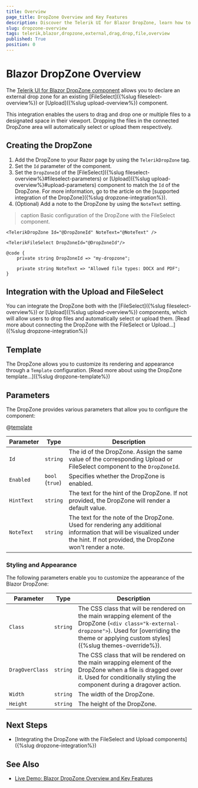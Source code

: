 ```yaml
---
title: Overview
page_title: DropZone Overview and Key Features
description: Discover the Telerik UI for Blazor DropZone, learn how to create the component, integrate it with the Upload and FileSelect controls, use its templaes, parameters, style its appearance, and explore its examples.
slug: dropzone-overview
tags: telerik,blazor,dropzone,external,drag,drop,file,overview
published: True
position: 0
---
```


# Blazor DropZone Overview

The <a href="https://www.telerik.com/blazor-ui/dropzone" target="_blank">Telerik UI for Blazor DropZone component</a> allows you to declare an external drop zone for an existing [FileSelect]({%slug fileselect-overview%}) or [Upload]({%slug upload-overview%}) component.

This integration enables the users to drag and drop one or multiple files to a designated space in their viewport. Dropping the files in the connected DropZone area will automatically select or upload them respectively.

## Creating the DropZone

1. Add the DropZone to your Razor page by using the `TelerikDropZone` tag.
1. Set the `Id` parameter of the component.
1. Set the `DropZoneId` of the [FileSelect]({%slug fileselect-overview%}#fileselect-parameters) or [Upload]({%slug upload-overview%}#upload-parameters) component to match the `Id` of the DropZone. For more information, go to the article on the [supported integration of the DropZone]({%slug dropzone-integration%}).
1. (Optional) Add a note to the DropZone by using the `NoteText` setting.

>caption Basic configuration of the DropZone with the FileSelect component.
````CSHTML
<TelerikDropZone Id="@DropZoneId" NoteText="@NoteText" />

<TelerikFileSelect DropZoneId="@DropZoneId"/>

@code {
    private string DropZoneId => "my-dropzone";

    private string NoteText => "Allowed file types: DOCX and PDF";
}
````

## Integration with the Upload and FileSelect

You can integrate the DropZone both with the [FileSelect]({%slug fileselect-overview%}) or [Upload]({%slug upload-overview%}) components, which will allow users to drop files and automatically select or upload them. [Read more about connecting the DropZone with the FileSelect or Upload...]({%slug dropzone-integration%})

## Template

The DropZone allows you to customize its rendering and appearance through a `Template` configuration. [Read more about using the DropZone template...]({%slug dropzone-template%})

## Parameters

The DropZone provides various parameters that allow you to configure the component:

@[template](/_contentTemplates/common/parameters-table-styles.md#table-layout)

| Parameter | Type | Description |
| ----------- | ----------- | ----------- |
| `Id` | `string` | The id of the DropZone. Assign the same value of the corresponding Upload or FileSelect component to the `DropZoneId`. |
| `Enabled` | `bool` <br /> (`true`)| Specifies whether the DropZone is enabled. |
| `HintText` | `string` | The text for the hint of the DropZone. If not provided, the DropZone will render a default value. |
| `NoteText` | `string` | The text for the note of the DropZone. Used for rendering any additional information that will be visualized under the hint. If not provided, the DropZone won't render a note. |

### Styling and Appearance

The following parameters enable you to customize the appearance of the Blazor DropZone:

|  Parameter | Type  | Description |
| ----------- | ----------- | ----------- |
| `Class` | `string` | The CSS class that will be rendered on the main wrapping element of the DropZone (`<div class="k-external-dropzone">`). Used for [overriding the theme or applying custom styles]({%slug themes-override%}). |
| `DragOverClass` | `string` | The CSS class that will be rendered on the main wrapping element of the DropZone when a file is dragged over it. Used for conditionally styling the component during a dragover action. |
| `Width` | `string` | The width of the DropZone. |
| `Height` | `string` | The height of the DropZone. |

## Next Steps

* [Integrating the DropZone with the FileSelect and Upload components]({%slug dropzone-integration%})

## See Also

* [Live Demo: Blazor DropZone Overview and Key Features](https://demos.telerik.com/blazor-ui/dropzone/overview)
